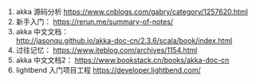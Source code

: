 1. akka 源码分析 
https://www.cnblogs.com/gabry/category/1257620.html
2. 新手入门：
https://rerun.me/summary-of-notes/
3. akka 中文文档：   
http://jasonqu.github.io/akka-doc-cn/2.3.6/scala/book/index.html
4. 过往记忆：
https://www.iteblog.com/archives/1154.html
5. akka 中文文档2：
https://www.bookstack.cn/books/akka-doc-cn
6. lightbend 入门项目工程
https://developer.lightbend.com/